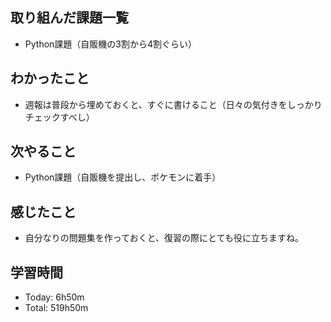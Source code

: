 ## 取り組んだ課題一覧
- Python課題（自販機の3割から4割ぐらい）
## わかったこと
- 週報は普段から埋めておくと、すぐに書けること（日々の気付きをしっかりチェックすべし）
## 次やること
- Python課題（自販機を提出し、ポケモンに着手）
## 感じたこと
- 自分なりの問題集を作っておくと、復習の際にとても役に立ちますね。
## 学習時間
- Today: 6h50m
- Total: 519h50m
